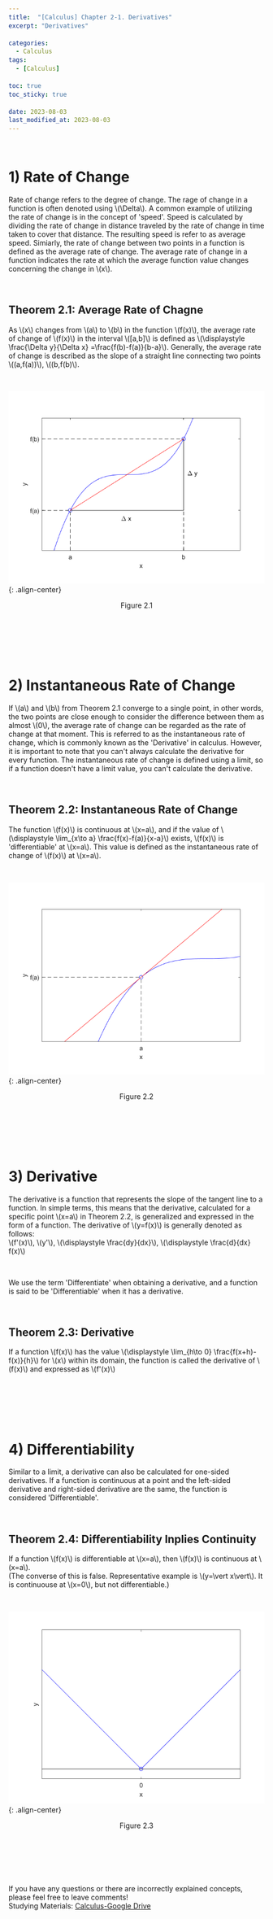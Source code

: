 ```yaml
---
title:  "[Calculus] Chapter 2-1. Derivatives"
excerpt: "Derivatives"

categories:
  - Calculus
tags:
  - [Calculus]

toc: true
toc_sticky: true
 
date: 2023-08-03
last_modified_at: 2023-08-03
---
```


&nbsp;

# 1) Rate of Change
Rate of change refers to the degree of change. The rage of change in a function is often denoted using \\(\Delta\\). A common example of utilizing the rate of change is in the concept of 'speed'. Speed is calculated by dividing the rate of change in distance traveled by the rate of change in time taken to cover that distance. The resulting speed is refer to as average speed. Simiarly, the rate of change between two points in a function is defined as the average rate of change. The average rate of change in a function indicates the rate at which the average function value changes concerning the change in \\(x\\).

&nbsp;

## Theorem 2.1: Average Rate of Chagne
As \\(x\\) changes from \\(a\\) to \\(b\\) in the function \\(f(x)\\), the average rate of change of \\(f(x)\\) in the interval \\([a,b]\\) is defined as \\(\displaystyle \frac{\Delta y}{\Delta x} =\frac{f(b)-f(a)}{b-a}\\). Generally, the average rate of change is described as the slope of a straight line connecting two points \\((a,f(a))\\), \\((b,f(b)\\).

&nbsp;

![image](/assets/images/calculus2.1.png){: .align-center}
<center>Figure 2.1</center>

&nbsp;

&nbsp;

&nbsp;

# 2) Instantaneous Rate of Change
If \\(a\\) and \\(b\\) from Theorem 2.1 converge to a single point, in other words, the two points are close enough to consider the difference between them as almost \\(0\\), the average rate of change can be regarded as the rate of change at that moment. This is referred to as the instantaneous rate of change, which is commonly known as the 'Derivative' in calculus. However, it is important to note that you can't always calculate the derivative for every function. The instantaneous rate of change is defined using a limit, so if a function doesn't have a limit value, you can't calculate the derivative.

&nbsp;

## Theorem 2.2: Instantaneous Rate of Change
The function \\(f(x)\\) is continuous at \\(x=a\\), and if the value of \\(\displaystyle \lim_{x\to a} \frac{f(x)-f(a)}{x-a}\\) exists, \\(f(x)\\) is 'differentiable' at \\(x=a\\). This value is defined as the instantaneous rate of change of \\(f(x)\\) at \\(x=a\\).

&nbsp;

![image](/assets/images/calculus2.2.png){: .align-center}
<center>Figure 2.2</center>

&nbsp;

&nbsp;

&nbsp;

# 3) Derivative
The derivative is a function that represents the slope of the tangent line to a function. In simple terms, this means that the derivative, calculated for a specific point \\(x=a\\) in Theorem 2.2, is generalized and expressed in the form of a function. The derivative of \\(y=f(x)\\) is generally denoted as follows:\
\\(f'(x)\\), \\(y'\\), \\(\displaystyle \frac{dy}{dx}\\), \\(\displaystyle \frac{d}{dx} f(x)\\)

&nbsp;

We use the term 'Differentiate' when obtaining a derivative, and a function is said to be 'Differentiable' when it has a derivative.

&nbsp;

## Theorem 2.3: Derivative
If a function \\(f(x)\\) has the value \\(\displaystyle \lim_{h\to 0} \frac{f(x+h)-f(x)}{h}\\) for \\(x\\) within its domain, the function is called the derivative of \\(f(x)\\) and expressed as \\(f'(x)\\)

&nbsp;

&nbsp;

&nbsp;

# 4) Differentiability
Similar to a limit, a derivative can also be calculated for one-sided derivatives. If a function is continuous at a point and the left-sided derivative and right-sided derivative are the same, the function is considered 'Differentiable'.

&nbsp;

## Theorem 2.4: Differentiability Inplies Continuity
If a function \\(f(x)\\) is differentiable at \\(x=a\\), then \\(f(x)\\) is continuous at \\(x=a\\).\
(The converse of this is false. Representative example is \\(y=\vert x\vert\\). It is continuouse at \\(x=0\\), but not differentiable.)

&nbsp;

![image](/assets/images/calculus2.3.png){: .align-center}
<center>Figure 2.3</center>

&nbsp;

&nbsp;

&nbsp;

If you have any questions or there are incorrectly explained concepts, please feel free to leave comments!\
Studying Materials: ​[Calculus-Google Drive](https://drive.google.com/drive/u/4/folders/1drK_vOgSmtsIKQOBA4gfI9Nj6-aPelun)
